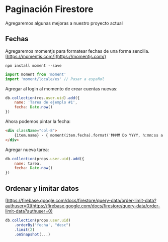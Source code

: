 # Paginación Firestore
Agregaremos algunas mejoras a nuestro proyecto actual

## Fechas
Agregaremos momentjs para formatear fechas de una forma sencilla. 
[https://momentjs.com/](https://momentjs.com/)

```
npm install moment --save
```

```js
import moment from 'moment'
import 'moment/locale/es' // Pasar a español
```

Agregar al login al momento de crear cuentas nuevas:
```js
db.collection(res.user.uid).add({
    name: 'Tarea de ejemplo #1',
    fecha: Date.now()
})
```

Ahora podemos pintar la fecha:
```html
<div className="col-8">
    {item.name} - { moment(item.fecha).format('MMMM Do YYYY, h:mm:ss a') }
</div>
```

Agregar nueva tarea:
```js
db.collection(props.user.uid).add({
    name: tarea,
    fecha: Date.now()
})
```

## Ordenar y limitar datos
[https://firebase.google.com/docs/firestore/query-data/order-limit-data?authuser=0](https://firebase.google.com/docs/firestore/query-data/order-limit-data?authuser=0)

```js
db.collection(props.user.uid)
    .orderBy('fecha', "desc")
    .limit(2)
    .onSnapshot(...)
```
